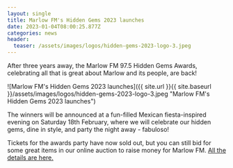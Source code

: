 ```yaml
---
layout: single
title: Marlow FM's Hidden Gems 2023 launches
date: 2023-01-04T08:00:25.877Z
categories: news
header:
  teaser: /assets/images/logos/hidden-gems-2023-logo-3.jpeg
---
```

After three years away, the Marlow FM 97.5 Hidden Gems Awards, celebrating all that is great about Marlow and its people, are back!

![Marlow FM's Hidden Gems 2023 launches]({{ site.url }}{{ site.baseurl }}/assets/images/logos/hidden-gems-2023-logo-3.jpeg "Marlow FM's Hidden Gems 2023 launches")

The winners will be announced at a fun-filled Mexican fiesta-inspired evening on Saturday 18th February, where we will celebrate our hidden gems, dine in style, and party the night away - fabuloso!

Tickets for the awards party have now sold out, but you can still bid for some great items in our online auction to raise money for Marlow FM. [All the details are here.](https://www.marlowfm.co.uk/gems/)
